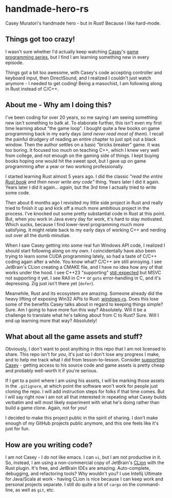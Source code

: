 # handmade-hero-rs

Casey Muratori's handmade hero - but in Rust! Because I like hard-mode.

## Things got too crazy!

I wasn't sure whether I'd actually keep watching [Casey](https://caseymuratori.com/about)'s [game programming series](https://mollyrocket.com/#handmade), but I find I am learning something new in every episode.

Things got a bit too awesome, with Casey's code accepting controller and keyboard input, then DirectSound, and I realized I couldn't just watch anymore - I needed to get coding! Being a masochist, I am following along in Rust instead of C/C++.

## About me - Why am I doing this?

I've been coding for over 20 years, so me saying I am seeing something new isn't something to balk at. To elaborate further, this isn't even my first time learning about "the game loop". I bought quite a few books on game programming back in my early days (*and never read most of them*). I recall the painful drudgery of reading an entire chapter to just spit out a black window. Then the author settles on a basic "bricks breaker" game. It was too boring. It focused too much on teaching C++, which I knew very well from college, and not enough on the gaming side of things. I kept buying books hoping one would hit the sweet spot, but I gave up on game programming after a year or two working professionally.

I started learning Rust almost 5 years ago. I did the classic *"read the entire [Rust book](https://doc.rust-lang.org/stable/book/) and then never write any code"* thing. Years later I did it again. Years later I did it again... *again*, but the 3rd time I actually tried to write some code.

Then about 6 months ago I revisited my little side project in Rust and really tried to finish it up and kick off a much more ambitious project in the process. I've knocked out some pretty substantial code in Rust at this point. But, when you work in Java every day for work, it's hard to stay motivated. Which sucks, because I find lower-level programming much more satisfying. It might relate back to my early days of working C++ and nerding out over all the dumb minutiae.

When I saw Casey getting into some real fun Windows API code, I realized I should start following along on my own. I coincidentally have also been trying to learn some CUDA programming lately, so had a taste of C/C++ coding again after a while. You know what? C/C++ are still annoying. I see JetBrain's CLion creating a CMAKE file, and I have no idea how any of that works under the hood. I see C++23 "supporting" [std::expected](https://en.cppreference.com/w/cpp/utility/expected.html) but MSVC not supporting it yet. I see RAII in C++ or `goto` error-handling in C, and it's depressing. Zig just isn't there yet (`defer`).

Meanwhile, Rust and its ecosystem are amazing. Someone already did the heavy lifting of exposing Win32 APIs to Rust: [windows-rs](https://github.com/microsoft/windows-rs). Does this lose some of the benefits Casey talks about in regard to keeping things simple? Sure. Am I going to have more fun this way? Absolutely. Will it be a challenge to translate what he's talking about from C to Rust? Sure. Will I end up learning more that way? Absolutely!

## What about all the game assets and stuff?

Obviously, I don't want to post anything in this repo that I am not licensed to share. This repo isn't for *you*, it's just so I don't lose any progress I make, and to help me track what I did from lesson-to-lesson. Consider [supporting Casey](https://mollyrocket.com/#handmade) - getting access to his source code and game assets is pretty cheap and probably well-worth it if you're serious.

If I get to a point where I am using his assets, I will be marking those assets in the `.gitignore`, at which point the software won't work for people just cloning the repo. I will add instruction steps for folks if that time comes. But I will say right now I am not all that interested in repeating what Casey builds verbatim and will most likely experiment with what he's doing rather than build a game clone. Again, not for *you*!

I decided to make this project public in the spirit of sharing. I don't make enough of my GitHub projects public anymore, and this one feels like it's just for fun.

## How are you writing code?

I am not Casey - I do not like emacs. I can `vi`, but I am not productive in it. So, instead, I am using a non-commercial copy of JetBrain's [CLion](https://www.jetbrains.com/clion/) with the Rust plugin. It's free, and JetBrain IDEs are amazing. Auto-complete, debugging, and refactoring tools? Why wouldn't you? I use Intellij Ultimate for Java/Scala at work - having CLion is nice because I can keep work and personal projects separate. I still do quite a lot of `cargo` on the command-line, as well as `git`, etc.
